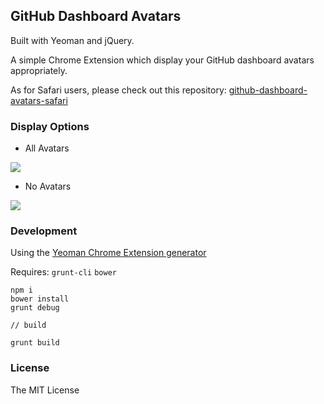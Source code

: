 ## GitHub Dashboard Avatars

Built with Yeoman and jQuery.

A simple Chrome Extension which display your GitHub dashboard avatars appropriately.

As for Safari users, please check out this repository: [github-dashboard-avatars-safari](https://github.com/ryaneof/github-dashboard-avatars-safari)

### Display Options

- All Avatars

![](http://cl.ly/image/0F102w1R3w1T/download/all-avatars.png)

- No Avatars

![](http://cl.ly/image/0j2C2L0b1P0w/download/no-avatars.png)

### Development

Using the [Yeoman Chrome Extension generator](https://github.com/yeoman/generator-chrome-extension)

Requires: `grunt-cli` `bower`

```
npm i
bower install
grunt debug

// build

grunt build
```

### License

The MIT License
